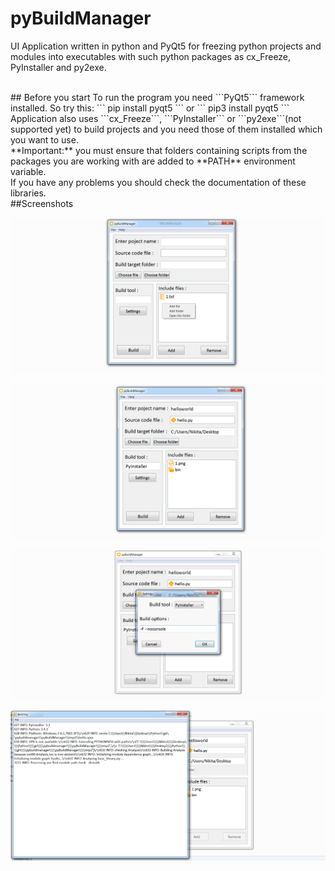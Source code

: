 # pyBuildManager
UI Application written in python and PyQt5 for freezing python projects and modules into executables with such python packages as cx_Freeze, PyInstaller and py2exe.

<br/>
## Before you start
To run the program you need ```PyQt5``` framework installed.
So try this:  
```
pip install pyqt5
```
or 
```
pip3 install pyqt5
```
<br/>
Application also uses ```cx_Freeze```, ```PyInstaller``` or ```py2exe```(not supported yet) to build projects and you need those of them installed which you want to use. <br/>
**Important:** you must ensure that folders containing scripts from the packages you are working with are added to **PATH** environment variable. <br/>
If you have any problems you should check the documentation of these libraries.

<br/>
##Screenshots

![Alt text](/screenshots/1.png?raw=true)

![Alt text](/screenshots/2.png?raw=true)

![Alt text](/screenshots/3.png?raw=true)

![Alt text](/screenshots/4.png?raw=true)
